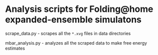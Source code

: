 # Analysis scripts for Folding@home expanded-ensemble simulatons


scrape_data.py   - scrapes all the `*.xvg` files in data directories 

mbar_analysis.py - analyzes all the scraped data to make free energy estimates



